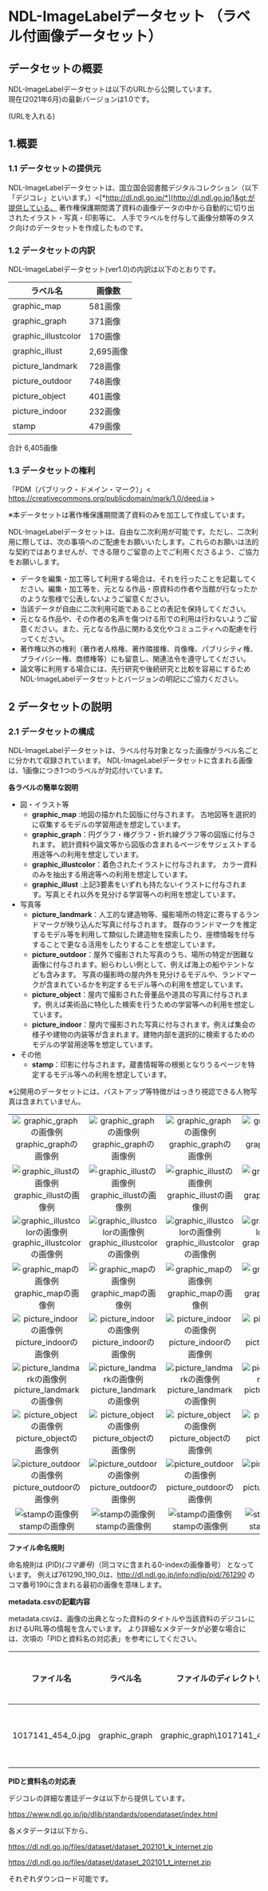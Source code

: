 NDL-ImageLabelデータセット （ラベル付画像データセット）
==================

## データセットの概要

NDL-ImageLabelデータセットは以下のURLから公開しています。<br/>
現在(2021年6月)の最新バージョンは1.0です。<br/>

(URLを入れる)


1.概要
----

### 1.1 データセットの提供元

NDL-ImageLabelデータセットは、国立国会図書館デジタルコレクション（以下「デジコレ」といいます。）&lt;[*http://dl.ndl.go.jp/*](http://dl.ndl.go.jp/)&gt;が提供している、
著作権保護期間満了資料の画像データの中から自動的に切り出されたイラスト・写真・印影等に、
人手でラベルを付与して画像分類等のタスク向けのデータセットを作成したものです。


### 1.2 データセットの内訳

NDL-ImageLabelデータセット(ver1.0)の内訳は以下のとおりです。


  |ラベル名                   | 画像数
  |---------------------|----------
  |graphic_map          |581画像
  |graphic_graph        |371画像
  |graphic_illustcolor  |170画像
  |graphic_illust       |2,695画像
  |picture_landmark     |728画像
  |picture_outdoor      |748画像
  |picture_object       |401画像
  |picture_indoor       |232画像
  |stamp                |479画像

合計 6,405画像


  
### 1.3 データセットの権利
「PDM（パブリック・ドメイン・マーク）」&lt; https://creativecommons.org/publicdomain/mark/1.0/deed.ja &gt;

※本データセットは著作権保護期間満了資料のみを加工して作成しています。

NDL-ImageLabelデータセットは、自由な二次利用が可能です。ただし、二次利用に際しては、次の事項へのご配慮をお願いいたします。これらのお願いは法的な契約ではありませんが、できる限りご留意の上でご利用くださるよう、ご協力をお願いします。

- データを編集・加工等して利用する場合は、それを行ったことを記載してください。編集・加工等を、元となる作品・原資料の作者や当館が行なったかのような態様で公表しないようご留意ください。
- 当該データが自由に二次利用可能であることの表記を保持してください。
- 元となる作品や、その作者の名声を傷つける形での利用は行わないようご留意ください。また、元となる作品に関わる文化やコミュニティへの配慮を行ってください。
- 著作権以外の権利（著作者人格権、著作隣接権、肖像権、パブリシティ権、プライバシー権、商標権等）にも留意し、関連法令を遵守してください。
- 論文等に利用する場合には、先行研究や後続研究と比較を容易にするためNDL-ImageLabelデータセットとバージョンの明記にご協力ください。


2 データセットの説明
------------------

### 2.1 データセットの構成

NDL-ImageLabelデータセットは、ラベル付与対象となった画像がラベル名ごとに分かれて収録されています。
NDL-ImageLabelデータセットに含まれる画像は、1画像につき1つのラベルが対応付いています。

**各ラベルの簡単な説明**

- 図・イラスト等 
    - **graphic_map** :地図の描かれた図版に付与されます。
    古地図等を選択的に収集するモデルの学習用途を想定しています。
    - **graphic_graph**：円グラフ・棒グラフ・折れ線グラフ等の図版に付与されます。
    統計資料や論文等から図版の含まれるページをサジェストする用途等への利用を想定しています。
    - **graphic_illustcolor**：着色されたイラストに付与されます。
    カラー資料のみを抽出する用途等への利用を想定しています。
    - **graphic_illust** :上記3要素をいずれも持たないイラストに付与されます。写真とそれ以外を見分ける学習等への利用を想定しています。
- 写真等
    - **picture_landmark**：人工的な建造物等、撮影場所の特定に寄与するランドマークが映り込んだ写真に付与されます。
    既存のランドマークを推定するモデル等を利用して類似した建造物を探索したり、座標情報を付与することで更なる活用をしたりすることを想定しています。
    - **picture_outdoor**：屋外で撮影された写真のうち、場所の特定が困難な画像に付与されます。紛らわしい例として、例えば海上の船やテントなども含みます。
    写真の撮影時の屋内外を見分けるモデルや、ランドマークが含まれているかを判定するモデル等への利用を想定しています。
    - **picture_object**：屋内で撮影された骨董品や道具の写真に付与されます。例えば美術品に特化した検索を行うための学習等への利用を想定しています。
    - **picture_indoor**：屋内で撮影された写真に付与されます。例えば集会の様子や建物の内装等が含まれます。建物内部を選択的に検索するためのモデルの学習用途等を想定しています。
- その他
    - **stamp**：印影に付与されます。蔵書情報等の根拠となりうるページを特定するモデル等への利用を想定しています。

※公開用のデータセットには、バストアップ等特徴がはっきり視認できる人物写真は含まれていません。
<table style="table-layout:fixed;width:100%;"><tbody>
<tr>
<td align="center" style="word-wrap:break-word;">
<img alt="graphic_graphの画像例" src="./sampleimg/graphic_graph/1711226_72_0.jpg" title="graphic_graphの画像例"/>
<br/>graphic_graphの画像例</td>
<td align="center" style="word-wrap:break-word;">
<img alt="graphic_graphの画像例" src="./sampleimg/graphic_graph/1711992_95_1.jpg" title="graphic_graphの画像例"/>
<br/>graphic_graphの画像例</td>
<td align="center" style="word-wrap:break-word;">
<img alt="graphic_graphの画像例" src="./sampleimg/graphic_graph/1903147_256_1.jpg" title="graphic_graphの画像例"/>
<br/>graphic_graphの画像例</td>
<td align="center" style="word-wrap:break-word;">
<img alt="graphic_graphの画像例" src="./sampleimg/graphic_graph/1906438_25_0.jpg" title="graphic_graphの画像例"/>
<br/>graphic_graphの画像例</td>
</tr><tr>
<td align="center" style="word-wrap:break-word;">
<img alt="graphic_illustの画像例" src="./sampleimg/graphic_illust/1207765_104_0.jpg" title="graphic_illustの画像例"/>
<br/>graphic_illustの画像例</td>
<td align="center" style="word-wrap:break-word;">
<img alt="graphic_illustの画像例" src="./sampleimg/graphic_illust/1444548_122_1.jpg" title="graphic_illustの画像例"/>
<br/>graphic_illustの画像例</td>
<td align="center" style="word-wrap:break-word;">
<img alt="graphic_illustの画像例" src="./sampleimg/graphic_illust/1444548_43_0.jpg" title="graphic_illustの画像例"/>
<br/>graphic_illustの画像例</td>
<td align="center" style="word-wrap:break-word;">
<img alt="graphic_illustの画像例" src="./sampleimg/graphic_illust/904689_7_1.jpg" title="graphic_illustの画像例"/>
<br/>graphic_illustの画像例</td>
</tr><tr>
<td align="center" style="word-wrap:break-word;">
<img alt="graphic_illustcolorの画像例" src="./sampleimg/graphic_illustcolor/1208111_72_0.jpg" title="graphic_illustcolorの画像例"/>
<br/>graphic_illustcolorの画像例</td>
<td align="center" style="word-wrap:break-word;">
<img alt="graphic_illustcolorの画像例" src="./sampleimg/graphic_illustcolor/1234445_8_1.jpg" title="graphic_illustcolorの画像例"/>
<br/>graphic_illustcolorの画像例</td>
<td align="center" style="word-wrap:break-word;">
<img alt="graphic_illustcolorの画像例" src="./sampleimg/graphic_illustcolor/1286795_17_0.jpg" title="graphic_illustcolorの画像例"/>
<br/>graphic_illustcolorの画像例</td>
<td align="center" style="word-wrap:break-word;">
<img alt="graphic_illustcolorの画像例" src="./sampleimg/graphic_illustcolor/1286892_27_0.jpg" title="graphic_illustcolorの画像例"/>
<br/>graphic_illustcolorの画像例</td>
</tr><tr>
<td align="center" style="word-wrap:break-word;">
<img alt="graphic_mapの画像例" src="./sampleimg/graphic_map/1014897_9_1.jpg" title="graphic_mapの画像例"/>
<br/>graphic_mapの画像例</td>
<td align="center" style="word-wrap:break-word;">
<img alt="graphic_mapの画像例" src="./sampleimg/graphic_map/2571701_47_0.jpg" title="graphic_mapの画像例"/>
<br/>graphic_mapの画像例</td>
<td align="center" style="word-wrap:break-word;">
<img alt="graphic_mapの画像例" src="./sampleimg/graphic_map/2587246_153_0.jpg" title="graphic_mapの画像例"/>
<br/>graphic_mapの画像例</td>
<td align="center" style="word-wrap:break-word;">
<img alt="graphic_mapの画像例" src="./sampleimg/graphic_map/763717_49_0.jpg" title="graphic_mapの画像例"/>
<br/>graphic_mapの画像例</td>
</tr><tr>
<td align="center" style="word-wrap:break-word;">
<img alt="picture_indoorの画像例" src="./sampleimg/picture_indoor/1028124_14_0.jpg" title="picture_indoorの画像例"/>
<br/>picture_indoorの画像例</td>
<td align="center" style="word-wrap:break-word;">
<img alt="picture_indoorの画像例" src="./sampleimg/picture_indoor/1029816_6_0.jpg" title="picture_indoorの画像例"/>
<br/>picture_indoorの画像例</td>
<td align="center" style="word-wrap:break-word;">
<img alt="picture_indoorの画像例" src="./sampleimg/picture_indoor/1136786_160_0.jpg" title="picture_indoorの画像例"/>
<br/>picture_indoorの画像例</td>
<td align="center" style="word-wrap:break-word;">
<img alt="picture_indoorの画像例" src="./sampleimg/picture_indoor/1443967_42_0.jpg" title="picture_indoorの画像例"/>
<br/>picture_indoorの画像例</td>
</tr><tr>
<td align="center" style="word-wrap:break-word;">
<img alt="picture_landmarkの画像例" src="./sampleimg/picture_landmark/1051226_100_0.jpg" title="picture_landmarkの画像例"/>
<br/>picture_landmarkの画像例</td>
<td align="center" style="word-wrap:break-word;">
<img alt="picture_landmarkの画像例" src="./sampleimg/picture_landmark/1107204_184_0.jpg" title="picture_landmarkの画像例"/>
<br/>picture_landmarkの画像例</td>
<td align="center" style="word-wrap:break-word;">
<img alt="picture_landmarkの画像例" src="./sampleimg/picture_landmark/1234138_1844_0.jpg" title="picture_landmarkの画像例"/>
<br/>picture_landmarkの画像例</td>
<td align="center" style="word-wrap:break-word;">
<img alt="picture_landmarkの画像例" src="./sampleimg/picture_landmark/974390_1049_0.jpg" title="picture_landmarkの画像例"/>
<br/>picture_landmarkの画像例</td>
</tr><tr>
<td align="center" style="word-wrap:break-word;">
<img alt="picture_objectの画像例" src="./sampleimg/picture_object/1235003_24_0.jpg" title="picture_objectの画像例"/>
<br/>picture_objectの画像例</td>
<td align="center" style="word-wrap:break-word;">
<img alt="picture_objectの画像例" src="./sampleimg/picture_object/1170764_155_0.jpg" title="picture_objectの画像例"/>
<br/>picture_objectの画像例</td>
<td align="center" style="word-wrap:break-word;">
<img alt="picture_objectの画像例" src="./sampleimg/picture_object/1212286_60_0.jpg" title="picture_objectの画像例"/>
<br/>picture_objectの画像例</td>
<td align="center" style="word-wrap:break-word;">
<img alt="picture_objectの画像例" src="./sampleimg/picture_object/967549_31_0.jpg" title="picture_objectの画像例"/>
<br/>picture_objectの画像例</td>
</tr><tr>
<td align="center" style="word-wrap:break-word;">
<img alt="picture_outdoorの画像例" src="./sampleimg/picture_outdoor/1178514_94_0.jpg" title="picture_outdoorの画像例"/>
<br/>picture_outdoorの画像例</td>
<td align="center" style="word-wrap:break-word;">
<img alt="picture_outdoorの画像例" src="./sampleimg/picture_outdoor/1459078_26_1.jpg" title="picture_outdoorの画像例"/>
<br/>picture_outdoorの画像例</td>
<td align="center" style="word-wrap:break-word;">
<img alt="picture_outdoorの画像例" src="./sampleimg/picture_outdoor/932544_6_1.jpg" title="picture_outdoorの画像例"/>
<br/>picture_outdoorの画像例</td>
<td align="center" style="word-wrap:break-word;">
<img alt="picture_outdoorの画像例" src="./sampleimg/picture_outdoor/933749_28_2.jpg" title="picture_outdoorの画像例"/>
<br/>picture_outdoorの画像例</td>
</tr><tr>
<td align="center" style="word-wrap:break-word;">
<img alt="stampの画像例" src="./sampleimg/stamp/1908798_3_0.jpg" title="stampの画像例"/>
<br/>stampの画像例</td>
<td align="center" style="word-wrap:break-word;">
<img alt="stampの画像例" src="./sampleimg/stamp/1918781_4_0.jpg" title="stampの画像例"/>
<br/>stampの画像例</td>
<td align="center" style="word-wrap:break-word;">
<img alt="stampの画像例" src="./sampleimg/stamp/808179_7_0.jpg" title="stampの画像例"/>
<br/>stampの画像例</td>
<td align="center" style="word-wrap:break-word;">
<img alt="stampの画像例" src="./sampleimg/stamp/825268_2_0.jpg" title="stampの画像例"/>
<br/>stampの画像例</td>
</tr></tbody>
</table>

**ファイル命名規則**

命名規則は
(PID)_(コマ番号)_（同コマに含まれる0-indexの画像番号）
となっています。
例えば761290_190_0は、http://dl.ndl.go.jp/info:ndljp/pid/761290
のコマ番号190に含まれる最初の画像を意味します。

**metadata.csvの記載内容**

metadata.csvは、画像の出典となった資料のタイトルや当該資料のデジコレにおけるURL等の情報を含んでいます。
より詳細なメタデータが必要な場合には、次項の「PIDと資料名の対応表」を参考にしてください。

|ファイル名|ラベル名|ファイルのディレクトリパス|タイトル|資料のURL|当該画像のフルサイズのURL(IIIF Image API)
|--------|-------|----------------------|-------|--------|-------------------------------------
|1017141_454_0.jpg|graphic_graph|graphic_graph\1017141_454_0.jpg|経済学全集|https://dl.ndl.go.jp/info:ndljp/pid/1017141|"https://www.dl.ndl.go.jp/api/iiif/1017141/R0000454/pct:15.0,20.1,28.5,66.7/full/0/default.jpg"




**PIDと資料名の対応表**

デジコレの詳細な書誌データは以下から提供しています。

https://www.ndl.go.jp/jp/dlib/standards/opendataset/index.html

各メタデータは以下から、

https://dl.ndl.go.jp/files/dataset/dataset_202101_k_internet.zip


https://dl.ndl.go.jp/files/dataset/dataset_202101_t_internet.zip

それぞれダウンロード可能です。